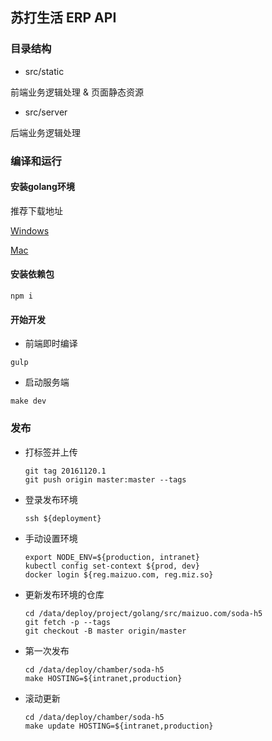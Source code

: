 ## 苏打生活 ERP API

### 目录结构

- src/static 

前端业务逻辑处理 & 页面静态资源

- src/server

后端业务逻辑处理

### 编译和运行

#### 安装golang环境

推荐下载地址

[Windows](http://golangtc.com/static/go/1.5.2/go1.5.2.windows-amd64.zip)

[Mac](http://golangtc.com/static/go/1.5.2/go1.5.2.darwin-amd64.tar.gz)


#### 安装依赖包
```
npm i 
```


#### 开始开发

- 前端即时编译
```
gulp 
```

- 启动服务端
```
make dev
```


### 发布
- 打标签并上传
	```
	git tag 20161120.1
	git push origin master:master --tags 
	```

- 登录发布环境
	```
	ssh ${deployment}
	```

- 手动设置环境
	```
	export NODE_ENV=${production, intranet}
	kubectl config set-context ${prod, dev}
	docker login ${reg.maizuo.com, reg.miz.so}
	```

- 更新发布环境的仓库
	```
	cd /data/deploy/project/golang/src/maizuo.com/soda-h5
	git fetch -p --tags
	git checkout -B master origin/master
	```

- 第一次发布
	```
	cd /data/deploy/chamber/soda-h5
	make HOSTING=${intranet,production}
	```

- 滚动更新
	```
	cd /data/deploy/chamber/soda-h5
	make update HOSTING=${intranet,production}
	```
